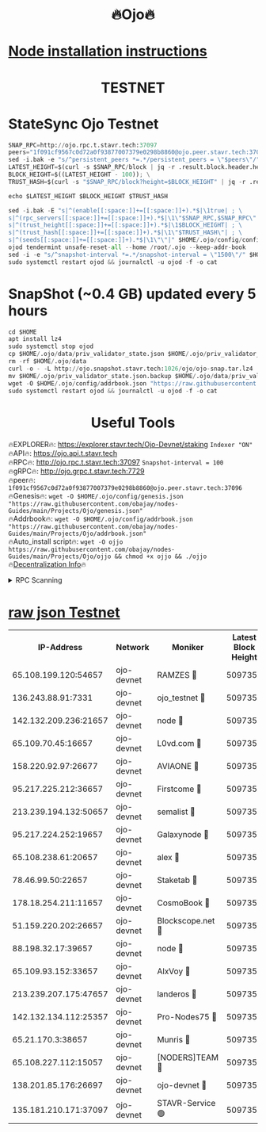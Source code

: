 <h1 align="center"> 🔥Ojo🔥</h1>

[Node installation instructions](https://github.com/obajay/nodes-Guides/tree/main/Projects/Ojo)
=

<h1 align="center"> TESTNET</h1>

# StateSync Ojo Testnet
```python
SNAP_RPC=http://ojo.rpc.t.stavr.tech:37097
peers="1f091cf9567c0d72a0f93877007379e0298b8860@ojo.peer.stavr.tech:37096"
sed -i.bak -e "s/^persistent_peers *=.*/persistent_peers = \"$peers\"/" $HOME/.ojo/config/config.toml
LATEST_HEIGHT=$(curl -s $SNAP_RPC/block | jq -r .result.block.header.height); \
BLOCK_HEIGHT=$((LATEST_HEIGHT - 100)); \
TRUST_HASH=$(curl -s "$SNAP_RPC/block?height=$BLOCK_HEIGHT" | jq -r .result.block_id.hash)

echo $LATEST_HEIGHT $BLOCK_HEIGHT $TRUST_HASH

sed -i.bak -E "s|^(enable[[:space:]]+=[[:space:]]+).*$|\1true| ; \
s|^(rpc_servers[[:space:]]+=[[:space:]]+).*$|\1\"$SNAP_RPC,$SNAP_RPC\"| ; \
s|^(trust_height[[:space:]]+=[[:space:]]+).*$|\1$BLOCK_HEIGHT| ; \
s|^(trust_hash[[:space:]]+=[[:space:]]+).*$|\1\"$TRUST_HASH\"| ; \
s|^(seeds[[:space:]]+=[[:space:]]+).*$|\1\"\"|" $HOME/.ojo/config/config.toml
ojod tendermint unsafe-reset-all --home /root/.ojo --keep-addr-book
sed -i -e "s/^snapshot-interval *=.*/snapshot-interval = \"1500\"/" $HOME/.ojo/config/app.toml
sudo systemctl restart ojod && journalctl -u ojod -f -o cat
```
# SnapShot (~0.4 GB) updated every 5 hours
```python
cd $HOME
apt install lz4
sudo systemctl stop ojod
cp $HOME/.ojo/data/priv_validator_state.json $HOME/.ojo/priv_validator_state.json.backup
rm -rf $HOME/.ojo/data
curl -o - -L http://ojo.snapshot.stavr.tech:1026/ojo/ojo-snap.tar.lz4 | lz4 -c -d - | tar -x -C $HOME/.ojo --strip-components 2
mv $HOME/.ojo/priv_validator_state.json.backup $HOME/.ojo/data/priv_validator_state.json
wget -O $HOME/.ojo/config/addrbook.json "https://raw.githubusercontent.com/obajay/nodes-Guides/main/Projects/Ojo/addrbook.json"
sudo systemctl restart ojod && journalctl -u ojod -f -o cat
```
 <h1 align="center"> Useful Tools</h1>

🔥EXPLORER🔥:        https://explorer.stavr.tech/Ojo-Devnet/staking        `Indexer "ON"` \
🔥API🔥:                     https://ojo.api.t.stavr.tech \
🔥RPC🔥:                    http://ojo.rpc.t.stavr.tech:37097              `Snapshot-interval = 100` \
🔥gRPC🔥:                  http://ojo.grpc.t.stavr.tech:7729 \
🔥peer🔥:                   `1f091cf9567c0d72a0f93877007379e0298b8860@ojo.peer.stavr.tech:37096` \
🔥Genesis🔥:    ```wget -O $HOME/.ojo/config/genesis.json "https://raw.githubusercontent.com/obajay/nodes-Guides/main/Projects/Ojo/genesis.json"``` \
🔥Addrbook🔥:    ```wget -O $HOME/.ojo/config/addrbook.json "https://raw.githubusercontent.com/obajay/nodes-Guides/main/Projects/Ojo/addrbook.json"``` \
🔥Auto_install script🔥: ```wget -O ojjo https://raw.githubusercontent.com/obajay/nodes-Guides/main/Projects/Ojo/ojjo && chmod +x ojjo && ./ojjo``` \
🔥[Decentralization Info](https://github.com/obajay/StateSync-snapshots/tree/main/Projects/Ojo/Decentralization)🔥



<details>
<summary>RPC Scanning</summary>

<h2 align="center"> We scan nodes in real time every 4 hours. And we provide the final result of RPC endpoints.
We cannot influence the operation of these nodes in any way. </h2>


```python
If Voting Power is higher than 0 --> then the Node is a validator of the network and may be subject to attack and be a potential threat to the chain.
```
```python
We marked such validators with a red symbol
```

</details>

[raw json Testnet](https://rpc-check.ojot.stavr.tech/ojot/rpc-ojot-result.json)
=


<table><tr><th>IP-Address</th><th>Network</th><th>Moniker</th><th>Latest Block Height</th><th>Earliest Block Height</th><th>Catching Up</th><th>Tx Index</th><th>Voting Power</th><th>Scan Time</th></tr><tr><td>65.108.199.120:54657</td><td>ojo-devnet</td><td>RAMZES 🔴</td><td>5097353</td><td>306156</td><td>False</td><td>on</td><td>15420</td><td>2024-01-23T13:30:53.037556353UTC</td></tr><tr><td>136.243.88.91:7331</td><td>ojo-devnet</td><td>ojo_testnet 🔴</td><td>5097354</td><td>308845</td><td>False</td><td>on</td><td>1000</td><td>2024-01-23T13:30:59.313088995UTC</td></tr><tr><td>142.132.209.236:21657</td><td>ojo-devnet</td><td>node 🔴</td><td>5097357</td><td>350001</td><td>False</td><td>on</td><td>1999</td><td>2024-01-23T13:31:17.012855599UTC</td></tr><tr><td>65.109.70.45:16657</td><td>ojo-devnet</td><td>L0vd.com 🔴</td><td>5097359</td><td>695918</td><td>False</td><td>off</td><td>998</td><td>2024-01-23T13:31:25.362118966UTC</td></tr><tr><td>158.220.92.97:26677</td><td>ojo-devnet</td><td>AVIAONE 🔴</td><td>5097356</td><td>2754001</td><td>False</td><td>on</td><td>19926</td><td>2024-01-23T13:31:11.933192124UTC</td></tr><tr><td>95.217.225.212:36657</td><td>ojo-devnet</td><td>Firstcome 🔴</td><td>5097354</td><td>2985946</td><td>False</td><td>on</td><td>13566</td><td>2024-01-23T13:30:59.056312108UTC</td></tr><tr><td>213.239.194.132:50657</td><td>ojo-devnet</td><td>semalist 🔴</td><td>5097353</td><td>3223522</td><td>False</td><td>on</td><td>21037</td><td>2024-01-23T13:30:53.269161696UTC</td></tr><tr><td>95.217.224.252:19657</td><td>ojo-devnet</td><td>Galaxynode 🔴</td><td>5097358</td><td>3685492</td><td>False</td><td>on</td><td>11888</td><td>2024-01-23T13:31:24.307676918UTC</td></tr><tr><td>65.108.238.61:20657</td><td>ojo-devnet</td><td>alex 🔴</td><td>5097353</td><td>4158001</td><td>False</td><td>on</td><td>11359</td><td>2024-01-23T13:30:52.631892890UTC</td></tr><tr><td>78.46.99.50:22657</td><td>ojo-devnet</td><td>Staketab 🔴</td><td>5097359</td><td>4254801</td><td>False</td><td>on</td><td>1276</td><td>2024-01-23T13:31:25.715904903UTC</td></tr><tr><td>178.18.254.211:11657</td><td>ojo-devnet</td><td>CosmoBook 🔴</td><td>5097358</td><td>4392001</td><td>False</td><td>off</td><td>1057</td><td>2024-01-23T13:31:19.364352575UTC</td></tr><tr><td>51.159.220.202:26657</td><td>ojo-devnet</td><td>Blockscope.net 🔴</td><td>5097353</td><td>4425001</td><td>False</td><td>on</td><td>1754</td><td>2024-01-23T13:30:52.285343720UTC</td></tr><tr><td>88.198.32.17:39657</td><td>ojo-devnet</td><td>node 🔴</td><td>5097358</td><td>4710001</td><td>False</td><td>on</td><td>88518</td><td>2024-01-23T13:31:19.602400477UTC</td></tr><tr><td>65.109.93.152:33657</td><td>ojo-devnet</td><td>AlxVoy 🔴</td><td>5097357</td><td>4943001</td><td>False</td><td>on</td><td>4491415</td><td>2024-01-23T13:31:16.717494120UTC</td></tr><tr><td>213.239.207.175:47657</td><td>ojo-devnet</td><td>landeros 🔴</td><td>5097356</td><td>4967924</td><td>False</td><td>off</td><td>11083</td><td>2024-01-23T13:31:12.217177675UTC</td></tr><tr><td>142.132.134.112:25357</td><td>ojo-devnet</td><td>Pro-Nodes75 🔴</td><td>5097353</td><td>4997353</td><td>False</td><td>on</td><td>24651</td><td>2024-01-23T13:30:56.314903402UTC</td></tr><tr><td>65.21.170.3:38657</td><td>ojo-devnet</td><td>Munris 🔴</td><td>5097354</td><td>4997354</td><td>False</td><td>off</td><td>20123</td><td>2024-01-23T13:30:58.716478628UTC</td></tr><tr><td>65.108.227.112:15057</td><td>ojo-devnet</td><td>[NODERS]TEAM 🔴</td><td>5097358</td><td>4997358</td><td>False</td><td>off</td><td>9999</td><td>2024-01-23T13:31:24.668496713UTC</td></tr><tr><td>138.201.85.176:26697</td><td>ojo-devnet</td><td>ojo-devnet 🔴</td><td>5097359</td><td>4997359</td><td>False</td><td>on</td><td>1000024000</td><td>2024-01-23T13:31:24.982225850UTC</td></tr><tr><td>135.181.210.171:37097</td><td>ojo-devnet</td><td>STAVR-Service 🟢</td><td>5097353</td><td>5095001</td><td>False</td><td>on</td><td>0</td><td>2024-01-23T13:30:54.009653242UTC</td></tr></table>

